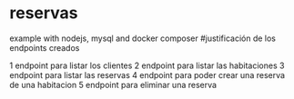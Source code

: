 # reservas
example with nodejs, mysql and docker composer
#justificación de los endpoints creados

1 endpoint para listar los clientes
2 endpoint para listar las habitaciones
3 endpoint para listar las reservas
4 endpoint para poder crear una reserva de una habitacion
5 endpoint para eliminar una reserva

